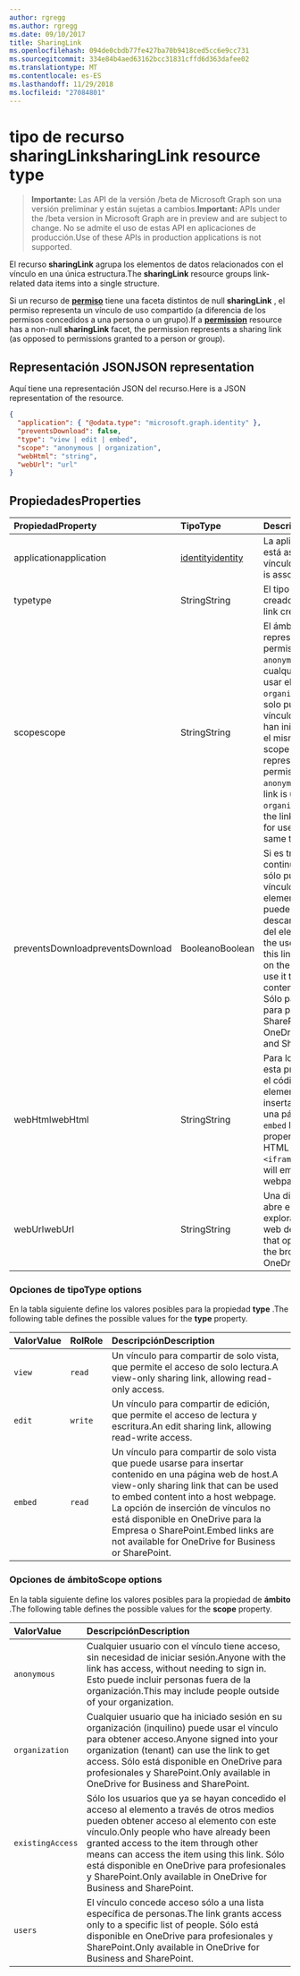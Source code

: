 ```yaml
---
author: rgregg
ms.author: rgregg
ms.date: 09/10/2017
title: SharingLink
ms.openlocfilehash: 094de0cbdb77fe427ba70b9418ced5cc6e9cc731
ms.sourcegitcommit: 334e84b4aed63162bcc31831cffd6d363dafee02
ms.translationtype: MT
ms.contentlocale: es-ES
ms.lasthandoff: 11/29/2018
ms.locfileid: "27084801"
---
```

# <a name="sharinglink-resource-type"></a><span data-ttu-id="9eeed-102">tipo de recurso sharingLink</span><span class="sxs-lookup"><span data-stu-id="9eeed-102">sharingLink resource type</span></span>

> <span data-ttu-id="9eeed-103">**Importante:** Las API de la versión /beta de Microsoft Graph son una versión preliminar y están sujetas a cambios.</span><span class="sxs-lookup"><span data-stu-id="9eeed-103">**Important:** APIs under the /beta version in Microsoft Graph are in preview and are subject to change.</span></span> <span data-ttu-id="9eeed-104">No se admite el uso de estas API en aplicaciones de producción.</span><span class="sxs-lookup"><span data-stu-id="9eeed-104">Use of these APIs in production applications is not supported.</span></span>

<span data-ttu-id="9eeed-105">El recurso **sharingLink** agrupa los elementos de datos relacionados con el vínculo en una única estructura.</span><span class="sxs-lookup"><span data-stu-id="9eeed-105">The **sharingLink** resource groups link-related data items into a single structure.</span></span>

<span data-ttu-id="9eeed-106">Si un recurso de [**permiso**](permission.md) tiene una faceta distintos de null **sharingLink** , el permiso representa un vínculo de uso compartido (a diferencia de los permisos concedidos a una persona o un grupo).</span><span class="sxs-lookup"><span data-stu-id="9eeed-106">If a [**permission**](permission.md) resource has a non-null **sharingLink** facet, the permission represents a sharing link (as opposed to permissions granted to a person or group).</span></span>

## <a name="json-representation"></a><span data-ttu-id="9eeed-107">Representación JSON</span><span class="sxs-lookup"><span data-stu-id="9eeed-107">JSON representation</span></span>

<span data-ttu-id="9eeed-108">Aquí tiene una representación JSON del recurso.</span><span class="sxs-lookup"><span data-stu-id="9eeed-108">Here is a JSON representation of the resource.</span></span>

<!-- {
  "blockType": "resource",
  "optionalProperties": [ "application", "scope" ],
  "@odata.type": "microsoft.graph.sharingLink"
}-->

```json
{
  "application": { "@odata.type": "microsoft.graph.identity" },
  "preventsDownload": false,
  "type": "view | edit | embed",
  "scope": "anonymous | organization",
  "webHtml": "string",
  "webUrl": "url"
}
```

## <a name="properties"></a><span data-ttu-id="9eeed-109">Propiedades</span><span class="sxs-lookup"><span data-stu-id="9eeed-109">Properties</span></span>

| <span data-ttu-id="9eeed-110">Propiedad</span><span class="sxs-lookup"><span data-stu-id="9eeed-110">Property</span></span>       | <span data-ttu-id="9eeed-111">Tipo</span><span class="sxs-lookup"><span data-stu-id="9eeed-111">Type</span></span>          | <span data-ttu-id="9eeed-112">Descripción</span><span class="sxs-lookup"><span data-stu-id="9eeed-112">Description</span></span>
|:---------------|:--------------|:-------------------------------------
| <span data-ttu-id="9eeed-113">application</span><span class="sxs-lookup"><span data-stu-id="9eeed-113">application</span></span>    | <span data-ttu-id="9eeed-114">[identity][]</span><span class="sxs-lookup"><span data-stu-id="9eeed-114">[identity][]</span></span>  | <span data-ttu-id="9eeed-115">La aplicación con la que está asociada el vínculo.</span><span class="sxs-lookup"><span data-stu-id="9eeed-115">The app the link is associated with.</span></span>
| <span data-ttu-id="9eeed-116">type</span><span class="sxs-lookup"><span data-stu-id="9eeed-116">type</span></span>           | <span data-ttu-id="9eeed-117">String</span><span class="sxs-lookup"><span data-stu-id="9eeed-117">String</span></span>        | <span data-ttu-id="9eeed-118">El tipo del vínculo creado.</span><span class="sxs-lookup"><span data-stu-id="9eeed-118">The type of the link created.</span></span>
| <span data-ttu-id="9eeed-119">scope</span><span class="sxs-lookup"><span data-stu-id="9eeed-119">scope</span></span>          | <span data-ttu-id="9eeed-120">String</span><span class="sxs-lookup"><span data-stu-id="9eeed-120">String</span></span>        | <span data-ttu-id="9eeed-p102">El ámbito del vínculo representado por este permiso. El valor `anonymous` indica que cualquier usuario puede usar el vínculo, `organization` indica que solo pueden usar el vínculo los usuarios que han iniciado sesión en el mismo inquilino.</span><span class="sxs-lookup"><span data-stu-id="9eeed-p102">The scope of the link represented by this permission. Value `anonymous` indicates the link is usable by anyone, `organization` indicates the link is only usable for users signed into the same tenant.</span></span>
| <span data-ttu-id="9eeed-123">preventsDownload</span><span class="sxs-lookup"><span data-stu-id="9eeed-123">preventsDownload</span></span> | <span data-ttu-id="9eeed-124">Booleano</span><span class="sxs-lookup"><span data-stu-id="9eeed-124">Boolean</span></span>       | <span data-ttu-id="9eeed-125">Si es true, a continuación, el usuario sólo puede usar este vínculo para ver el elemento en la web y no puede usar para descargar el contenido del elemento.</span><span class="sxs-lookup"><span data-stu-id="9eeed-125">If true then the user can only use this link to view the item on the web, and cannot use it to download the contents of the item.</span></span> <span data-ttu-id="9eeed-126">Sólo para OneDrive para profesionales y SharePoint.</span><span class="sxs-lookup"><span data-stu-id="9eeed-126">Only for OneDrive for Business and SharePoint.</span></span>
| <span data-ttu-id="9eeed-127">webHtml</span><span class="sxs-lookup"><span data-stu-id="9eeed-127">webHtml</span></span>        | <span data-ttu-id="9eeed-128">String</span><span class="sxs-lookup"><span data-stu-id="9eeed-128">String</span></span>        | <span data-ttu-id="9eeed-129">Para los vínculos `embed`, esta propiedad contiene el código HTML para un elemento `<iframe>` que insertará el elemento en una página web.</span><span class="sxs-lookup"><span data-stu-id="9eeed-129">For `embed` links, this property contains the HTML code for an `<iframe>` element that will embed the item in a webpage.</span></span>
| <span data-ttu-id="9eeed-130">webUrl</span><span class="sxs-lookup"><span data-stu-id="9eeed-130">webUrl</span></span>         | <span data-ttu-id="9eeed-131">String</span><span class="sxs-lookup"><span data-stu-id="9eeed-131">String</span></span>        | <span data-ttu-id="9eeed-132">Una dirección URL que abre el elemento en el explorador en el sitio web de OneDrive.</span><span class="sxs-lookup"><span data-stu-id="9eeed-132">A URL that opens the item in the browser on the OneDrive website.</span></span>

[Identity]: identity.md

### <a name="type-options"></a><span data-ttu-id="9eeed-134">Opciones de tipo</span><span class="sxs-lookup"><span data-stu-id="9eeed-134">Type options</span></span>

<span data-ttu-id="9eeed-135">En la tabla siguiente define los valores posibles para la propiedad **type** .</span><span class="sxs-lookup"><span data-stu-id="9eeed-135">The following table defines the possible values for the **type** property.</span></span>

| <span data-ttu-id="9eeed-136">Valor</span><span class="sxs-lookup"><span data-stu-id="9eeed-136">Value</span></span>    | <span data-ttu-id="9eeed-137">Rol</span><span class="sxs-lookup"><span data-stu-id="9eeed-137">Role</span></span>     | <span data-ttu-id="9eeed-138">Descripción</span><span class="sxs-lookup"><span data-stu-id="9eeed-138">Description</span></span>
|:---------|:---------|:---------------------------------------------------------
| `view`   | `read`   | <span data-ttu-id="9eeed-139">Un vínculo para compartir de solo vista, que permite el acceso de solo lectura.</span><span class="sxs-lookup"><span data-stu-id="9eeed-139">A view-only sharing link, allowing read-only access.</span></span>
| `edit`   | `write`  | <span data-ttu-id="9eeed-140">Un vínculo para compartir de edición, que permite el acceso de lectura y escritura.</span><span class="sxs-lookup"><span data-stu-id="9eeed-140">An edit sharing link, allowing read-write access.</span></span>
| `embed`  | `read`   | <span data-ttu-id="9eeed-141">Un vínculo para compartir de solo vista que puede usarse para insertar contenido en una página web de host.</span><span class="sxs-lookup"><span data-stu-id="9eeed-141">A view-only sharing link that can be used to embed content into a host webpage.</span></span> <span data-ttu-id="9eeed-142">La opción de inserción de vínculos no está disponible en OneDrive para la Empresa o SharePoint.</span><span class="sxs-lookup"><span data-stu-id="9eeed-142">Embed links are not available for OneDrive for Business or SharePoint.</span></span>

### <a name="scope-options"></a><span data-ttu-id="9eeed-143">Opciones de ámbito</span><span class="sxs-lookup"><span data-stu-id="9eeed-143">Scope options</span></span>

<span data-ttu-id="9eeed-144">En la tabla siguiente define los valores posibles para la propiedad de **ámbito** .</span><span class="sxs-lookup"><span data-stu-id="9eeed-144">The following table defines the possible values for the **scope** property.</span></span>

| <span data-ttu-id="9eeed-145">Valor</span><span class="sxs-lookup"><span data-stu-id="9eeed-145">Value</span></span>            | <span data-ttu-id="9eeed-146">Descripción</span><span class="sxs-lookup"><span data-stu-id="9eeed-146">Description</span></span>
|:-----------------|:------------------------------------------------------------
| `anonymous`      | <span data-ttu-id="9eeed-147">Cualquier usuario con el vínculo tiene acceso, sin necesidad de iniciar sesión.</span><span class="sxs-lookup"><span data-stu-id="9eeed-147">Anyone with the link has access, without needing to sign in.</span></span> <span data-ttu-id="9eeed-148">Esto puede incluir personas fuera de la organización.</span><span class="sxs-lookup"><span data-stu-id="9eeed-148">This may include people outside of your organization.</span></span>
| `organization`   | <span data-ttu-id="9eeed-149">Cualquier usuario que ha iniciado sesión en su organización (inquilino) puede usar el vínculo para obtener acceso.</span><span class="sxs-lookup"><span data-stu-id="9eeed-149">Anyone signed into your organization (tenant) can use the link to get access.</span></span> <span data-ttu-id="9eeed-150">Sólo está disponible en OneDrive para profesionales y SharePoint.</span><span class="sxs-lookup"><span data-stu-id="9eeed-150">Only available in OneDrive for Business and SharePoint.</span></span>
| `existingAccess` | <span data-ttu-id="9eeed-151">Sólo los usuarios que ya se hayan concedido el acceso al elemento a través de otros medios pueden obtener acceso al elemento con este vínculo.</span><span class="sxs-lookup"><span data-stu-id="9eeed-151">Only people who have already been granted access to the item through other means can access the item using this link.</span></span> <span data-ttu-id="9eeed-152">Sólo está disponible en OneDrive para profesionales y SharePoint.</span><span class="sxs-lookup"><span data-stu-id="9eeed-152">Only available in OneDrive for Business and SharePoint.</span></span>
| `users`          | <span data-ttu-id="9eeed-153">El vínculo concede acceso sólo a una lista específica de personas.</span><span class="sxs-lookup"><span data-stu-id="9eeed-153">The link grants access only to a specific list of people.</span></span> <span data-ttu-id="9eeed-154">Sólo está disponible en OneDrive para profesionales y SharePoint.</span><span class="sxs-lookup"><span data-stu-id="9eeed-154">Only available in OneDrive for Business and SharePoint.</span></span>

<!-- uuid: 8fcb5dbc-d5aa-4681-8e31-b001d5168d79
2015-10-25 14:57:30 UTC -->
<!-- {
  "type": "#page.annotation",
  "description": "The sharing link facet provides information about how a file is shared.",
  "keywords": "sharing,sharing link, sharing url, webUrl",
  "section": "documentation",
  "tocPath": ""
}-->
